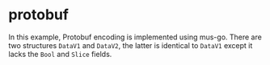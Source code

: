# protobuf
In this example, Protobuf encoding is implemented using mus-go. There are two 
structures `DataV1` and `DataV2`, the latter is identical to `DataV1` except it 
lacks the `Bool` and `Slice` fields.